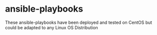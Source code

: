 # ansible-playbooks
These ansible-playbooks have been deployed and tested on CentOS but could be adapted to any Linux OS Distribution
